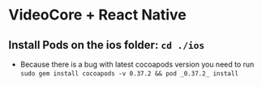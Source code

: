 # VideoCore + React Native

## Install Pods on the ios folder: `cd ./ios`
- Because there is a bug with latest cocoapods version you need to run `sudo gem install cocoapods -v 0.37.2 && pod _0.37.2_ install`